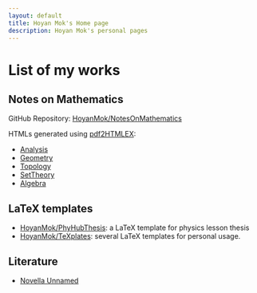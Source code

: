 ```yaml
---
layout: default
title: Hoyan Mok's Home page
description: Hoyan Mok's personal pages
---
```


# List of my works



## Notes on Mathematics
GitHub Repository: [HoyanMok/NotesOnMathematics](https://github.com/HoyanMok/NotesOnMathematics)

HTMLs generated using [pdf2HTMLEX](https://github.com/coolwanglu/pdf2htmlEX):
* [Analysis](./NotesOnMathematics/Analysis.html)
* [Geometry](./NotesOnMathematics/Geometry.html)
* [Topology](./NotesOnMathematics/Topology.html)
* [SetTheory](./NotesOnMathematics/SetTheory.html)
* [Algebra](./NotesOnMathematics/Algebra.html)



## LaTeX templates
* [HoyanMok/PhyHubThesis](https://github.com/HoyanMok/PhyHubThesis): 
a LaTeX template for physics lesson thesis 
* [HoyanMok/TeXplates](https://github.com/HoyanMok/TeXplates): 
several LaTeX templates for personal usage.

## Literature
* [Novella Unnamed](./novella_unnamed.md)